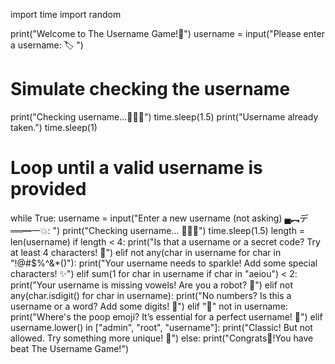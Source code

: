 
import time
import random

print("Welcome to The Username Game!👋")
username = input("Please enter a username: 🏷️ ")

# Simulate checking the username
print("Checking username...👨🏻‍💻")
time.sleep(1.5)
print("Username already taken.")
time.sleep(1)

# Loop until a valid username is provided
while True:
    username = input("Enter a new username (not asking) ▄︻デ══━一💥: ")
    print("Checking username... 👨🏻‍💻")
    time.sleep(1.5)
    length = len(username)
    if length < 4:
        print("Is that a username or a secret code? Try at least 4 characters! 🔐")
    elif not any(char in username for char in "!@#$%^&*()"):
        print("Your username needs to sparkle! Add some special characters! ✨")
    elif sum(1 for char in username if char in "aeiou") < 2:
        print("Your username is missing vowels! Are you a robot? 🤖")
    elif not any(char.isdigit() for char in username):
        print("No numbers? Is this a username or a word? Add some digits! 🔢")
    elif "💩" not in username:
        print("Where's the poop emoji? It’s essential for a perfect username! 💩")
    elif username.lower() in ["admin", "root", "username"]:
        print("Classic! But not allowed. Try something more unique! 🔑")
    else:
        print("Congrats🎉!You have beat The Username Game!")
